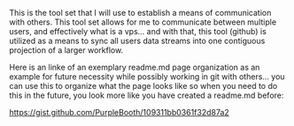 This is the tool set that I will use to establish a means of communication with others.  This tool set allows for me to communicate between multiple users, and effectively what is a vps... and with that, this tool (github) is utilized as a means to sync all users data streams into one contiguous projection of a larger workflow.

Here is an linke of an exemplary readme.md page organization as an example for future necessity while possibly working in git with others... you can use this to organize what the page looks like so when you need to do this in the future, you look more like you have created a readme.md before:

https://gist.github.com/PurpleBooth/109311bb0361f32d87a2

